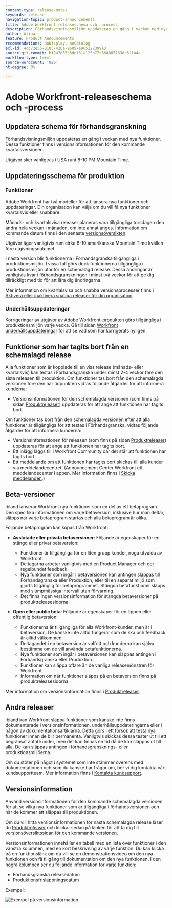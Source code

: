 ```yaml
---
content-type: release-notes
keywords: release
navigation-topic: product-announcements
title: Adobe Workfront-releaseschema och -process
description: Förhandsvisningsmiljön uppdateras en gång i veckan med nya funktioner. Dessa funktioner finns i versionsinformationen för den kommande kvartalsversionen.
author: Alina
feature: Product Announcements
recommendations: noDisplay, noCatalog
exl-id: 4cc72e55-8105-420a-9609-e965222399e3
source-git-commit: b18a7835c6de131c125b77c6688057638c62fa4a
workflow-type: tm+mt
source-wordcount: '926'
ht-degree: 0%

---
```


# Adobe Workfront-releaseschema och -process

## Uppdatera schema för förhandsgranskning

Förhandsvisningsmiljön uppdateras en gång i veckan med nya funktioner. Dessa funktioner finns i versionsinformationen för den kommande kvartalsversionen.

Utgåvor sker vanligtvis i USA runt 8-10 PM Mountain Time.

## Uppdateringsschema för produktion

### Funktioner


Adobe Workfront har två modeller för att lansera nya funktioner och uppdateringar. Din organisation kan välja om du vill få nya funktioner kvartalsvis eller snabbare.

Månads- och kvartalsvisa releaser planeras vara tillgängliga torsdagen den andra hela veckan i månaden, om inte annat anges. Information om kommande datum finns i den senaste [versionsöversikten](/help/quicksilver/product-announcements/product-releases/product-releases.md).

Utgåvor äger vanligtvis rum cirka 8-10 amerikanska Mountain Time kvällen före utgivningsdatumet.

I nästa version blir funktionerna i Förhandsgranska tillgängliga i produktionsmiljön. I vissa fall görs dock funktionerna tillgängliga i produktionsmiljön utanför en schemalagd release. Dessa ändringar är vanligtvis kvar i förhandsgranskningen i minst två veckor för att ge dig tillräckligt med tid för att lära dig ändringarna.

Mer information om kvartalsvisa och snabba versionsprocesser finns i [Aktivera eller inaktivera snabba releaser för din organisation](/help/quicksilver/administration-and-setup/set-up-workfront/configure-system-defaults/enable-fast-release-process.md).

### Underhållsuppdateringar

Korrigeringar av utgåvor av Adobe Workfront-produkten görs tillgängliga i produktionsmiljön varje vecka. Gå till sidan [Workfront underhållsuppdateringar](https://experienceleague.adobe.com/sv/docs/workfront-known-issues/releases/current-updates) för att se vad som har korrigerats nyligen.

## Funktioner som har tagits bort från en schemalagd release

Alla funktioner som är kopplade till en viss release (månads- eller kvartalsvis) kan testas i Förhandsgranska under minst 2-4 veckor före den sista releasen till produktion. Om funktioner tas bort från den schemalagda versionen före den här tidpunkten vidtas följande åtgärder för att informera kunderna:

* Versionsinformationen för den schemalagda versionen (som finns på sidan [Produktreleaser](../../product-announcements/product-releases/product-releases.md)) uppdateras för att ange att funktionen har tagits bort.

Om funktioner tas bort från den schemalagda versionen efter att alla funktioner är tillgängliga för att testas i Förhandsgranska, vidtas följande åtgärder för att informera kunderna:

* Versionsinformationen för releasen (som finns på sidan [Produktreleaser](../../product-announcements/product-releases/product-releases.md)) uppdateras för att ange att funktionen har tagits bort.
* Ett inlägg läggs till i Workfront Community där det står att funktionen har tagits bort.
* Ett meddelande om att funktionen har tagits bort skickas till alla kunder via meddelandecentret. (Announcement Center Workfront ett meddelandecenter i appen. Mer information finns i [Skicka meddelanden](../../administration-and-setup/get-started-wf-administration/view-send-announcements.md).)

## Beta-versioner

Ibland lanserar Workfront nya funktioner som en del av ett betaprogram.
Den specifika informationen om varje betaversion, inklusive hur man deltar, släpps när varje betaprogram startas och alla betaprogram är olika.

Följande betaprogram kan köpas från Workfront:

* **Avslutade eller privata betaversioner**: Följande är egenskaper för en stängd eller privat betaversion:

   * Funktioner är tillgängliga för en liten grupp kunder, noga utvalda av Workfront.
   * Deltagarna arbetar vanligtvis med en Product Manager och ger regelbundet feedback.
   * Nya funktioner som ingår i betaversionen kan antingen släppas till Förhandsgranska eller Produktion, eller till en separat miljö som gjorts tillgänglig för betaprogrammet. Stängda betafunktioner släpps med slumpmässiga intervall utan förvarning.
   * Det finns ingen versionsinformation för stängda betaversioner på produktreleasesidorna.

* **Open eller public beta**: Följande är egenskaper för en öppen eller offentlig betaversion:

   * Funktionerna är tillgängliga för alla Workfront-kunder, men är i betaversion. De kanske inte alltid fungerar som de ska och feedback är alltid välkommen.
   * Deltagandet i en betaversion är valfritt och kunderna kan själva bestämma om de vill använda betafunktionerna.
   * Nya funktioner som ingår i betaversionen kan släppas antingen i Förhandsgranska eller Produktion.
   * Funktioner kan släppa oftare än de vanliga releasemönstren för Workfront.
   * Information om när funktioner släpps på en betaversion finns på produktreleasesidorna.

Mer information om versionsinformation finns i [Produktreleaser](../../product-announcements/product-releases/product-releases.md).

## Andra releaser

Ibland kan Workfront släppa funktioner som kanske inte finns dokumenterade i versionsinformationen, underhållsuppdateringarna eller i någon av dokumentationsartiklarna. Detta görs i ett försök att testa nya funktioner innan de blir permanenta. Vanligtvis skickas dessa tester ut till ett begränsat antal kunder, men det kan finnas en tid då de kan släppas ut till alla. De kan släppas antingen i förhandsgransknings- eller produktionsmiljöerna.

Om du stöter på något i systemet som inte stämmer överens med dokumentationen och som du kanske har frågor om, ber vi dig kontakta vårt kundsupportteam. Mer information finns i [Kontakta kundsupport](../../workfront-basics/tips-tricks-and-troubleshooting/contact-customer-support.md).

## Versionsinformation

Använd versionsinformationen för den kommande schemalagda versionen för att se vilka nya funktioner som är tillgängliga i förhandsversionen och när de kommer att släppas till produktionen.

Om du vill hitta versionsinformationen för nästa schemalagda release läser du [Produktreleaser](../../product-announcements/product-releases/product-releases.md) och klickar sedan på länken för att ta dig till versionsöversiktssidan för den kommande versionen.

Versionsinformationen innehåller en tabell med en lista över funktioner i den vänstra kolumnen, med en kort beskrivning av varje funktion. Du kan klicka på en funktionslänk om du vill se en demonstrationsvideo om den nya funktionen och få tillgång till dokumentation om den nya funktionen. I den högra kolumnen ser du följande information för varje funktion:

* Förhandsgranska releasedatum
* Produktionsfrisläppningsdatum

Exempel:

![Exempel på versionsinformation](assets/release-notes-350x189.png)
